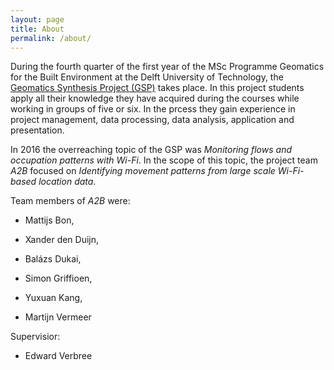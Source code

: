 ```yaml
---
layout: page
title: About
permalink: /about/
---
```


During the fourth quarter of the first year of the MSc Programme Geomatics for the Built Environment at
the Delft University of Technology, the [Geomatics Synthesis Project (GSP)](http://www.tudelft.nl/en/study/master-of-science/master-programmes/geomatics/programme/synthesis-project/) takes place. In this project students apply all their knowledge they have acquired during the courses while working
in groups of five or six. In the prcess they gain experience in project
management, data processing, data analysis, application and presentation.

In 2016 the overreaching topic of the GSP was *Monitoring flows and occupation patterns with Wi-Fi*. In the scope of this topic, the project team *A2B* focused on *Identifying movement patterns from large scale Wi-Fi-based location data*.

Team members of *A2B* were:

+ Mattijs Bon,

+ Xander den Duijn,

+ Balázs Dukai,

+ Simon Griffioen,

+ Yuxuan Kang,

+ Martijn Vermeer

Supervisior: 

+ Edward Verbree


